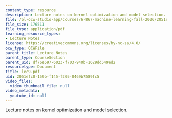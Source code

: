 ```yaml
---
content_type: resource
description: Lecture notes on kernel optimization and model selection.
file: /ol-ocw-studio-app/courses/6-867-machine-learning-fall-2006/2051efc0159bf145f2050469b7589fc5_lec9.pdf
file_size: 176511
file_type: application/pdf
learning_resource_types:
- Lecture Notes
license: https://creativecommons.org/licenses/by-nc-sa/4.0/
ocw_type: OCWFile
parent_title: Lecture Notes
parent_type: CourseSection
parent_uid: df76e597-6023-f703-940b-1629dd549ed2
resourcetype: Document
title: lec9.pdf
uid: 2051efc0-159b-f145-f205-0469b7589fc5
video_files:
  video_thumbnail_file: null
video_metadata:
  youtube_id: null
---
```

Lecture notes on kernel optimization and model selection.